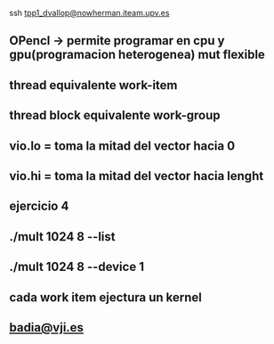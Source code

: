ssh tpp1_dvallop@nowherman.iteam.upv.es

## OPencl -> permite programar en cpu y gpu(programacion heterogenea) mut flexible
## thread equivalente work-item
## thread block equivalente work-group

## vio.lo = toma la mitad del vector hacia 0
## vio.hi = toma la mitad del vector hacia lenght

## ejercicio 4 
## ./mult 1024 8 --list
## ./mult 1024 8 --device 1
## cada work item ejectura un kernel
## badia@vji.es